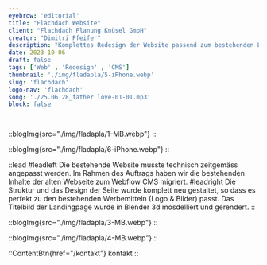 ```yaml
---
eyebrow: 'editorial'
title: "Flachdach Website"
client: "Flachdach Planung Knüsel GmbH"
creator: "Dimitri Pfeifer"
description: "Komplettes Redesign der Website passend zum bestehenden Logo. Programmierung der Website inkl. Migration des CMS von Joomla zu Webflow"
date: 2023-10-06
draft: false
tags: ['Web' , 'Redesign' , 'CMS']
thumbnail: './img/fladapla/5-iPhone.webp'
slug: 'flachdach'
logo-nav: 'flachdach'
song: './25.06.28_father love-01-01.mp3'
block: false

---
```




::blogImg{src="./img/fladapla/1-MB.webp"}
::



::blogImg{src="./img/fladapla/6-iPhone.webp"}
::




::lead
#leadleft
Die bestehende Website musste technisch zeitgemäss angepasst werden.
Im Rahmen des Auftrags haben wir die bestehenden Inhalte der alten Webseite zum Webflow CMS migriert.
#leadright
Die Struktur und das Design der Seite wurde komplett neu gestaltet, so dass es perfekt zu den bestehenden Werbemitteln (Logo & Bilder) passt.
Das Titelbild der Landingpage wurde in Blender 3d mosdelliert und gerendert.
::


::blogImg{src="./img/fladapla/3-MB.webp"}
::



::blogImg{src="./img/fladapla/4-MB.webp"}
::





::ContentBtn{href="/kontakt"}
kontakt
::



